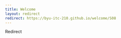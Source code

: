 ```yaml
---
title: Welcome
layout: redirect
redirect: https://byu-itc-210.github.io/welcome/S08
---
```

Redirect